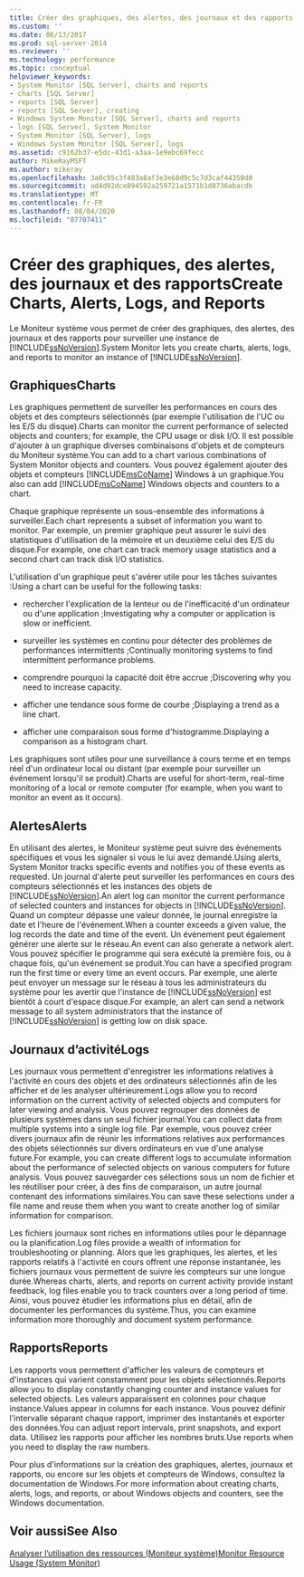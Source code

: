 ```yaml
---
title: Créer des graphiques, des alertes, des journaux et des rapports | Microsoft Docs
ms.custom: ''
ms.date: 06/13/2017
ms.prod: sql-server-2014
ms.reviewer: ''
ms.technology: performance
ms.topic: conceptual
helpviewer_keywords:
- System Monitor [SQL Server], charts and reports
- charts [SQL Server]
- reports [SQL Server]
- reports [SQL Server], creating
- Windows System Monitor [SQL Server], charts and reports
- logs [SQL Server], System Monitor
- System Monitor [SQL Server], logs
- Windows System Monitor [SQL Server], logs
ms.assetid: c9162b37-e5dc-43d1-a3aa-1e9ebc69fecc
author: MikeRayMSFT
ms.author: mikeray
ms.openlocfilehash: 3a0c95c3f483a8af3e3e68d9c5c7d3caf44350d0
ms.sourcegitcommit: ad4d92dce894592a259721a1571b1d8736abacdb
ms.translationtype: MT
ms.contentlocale: fr-FR
ms.lasthandoff: 08/04/2020
ms.locfileid: "87707411"
---
```

# <a name="create-charts-alerts-logs-and-reports"></a><span data-ttu-id="c5266-102">Créer des graphiques, des alertes, des journaux et des rapports</span><span class="sxs-lookup"><span data-stu-id="c5266-102">Create Charts, Alerts, Logs, and Reports</span></span>
  <span data-ttu-id="c5266-103">Le Moniteur système vous permet de créer des graphiques, des alertes, des journaux et des rapports pour surveiller une instance de [!INCLUDE[ssNoVersion](../../includes/ssnoversion-md.md)].</span><span class="sxs-lookup"><span data-stu-id="c5266-103">System Monitor lets you create charts, alerts, logs, and reports to monitor an instance of [!INCLUDE[ssNoVersion](../../includes/ssnoversion-md.md)].</span></span>  
  
## <a name="charts"></a><span data-ttu-id="c5266-104">Graphiques</span><span class="sxs-lookup"><span data-stu-id="c5266-104">Charts</span></span>  
 <span data-ttu-id="c5266-105">Les graphiques permettent de surveiller les performances en cours des objets et des compteurs sélectionnés (par exemple l'utilisation de l'UC ou les E/S du disque).</span><span class="sxs-lookup"><span data-stu-id="c5266-105">Charts can monitor the current performance of selected objects and counters; for example, the CPU usage or disk I/O.</span></span> <span data-ttu-id="c5266-106">Il est possible d'ajouter à un graphique diverses combinaisons d'objets et de compteurs du Moniteur système.</span><span class="sxs-lookup"><span data-stu-id="c5266-106">You can add to a chart various combinations of System Monitor objects and counters.</span></span> <span data-ttu-id="c5266-107">Vous pouvez également ajouter des objets et compteurs [!INCLUDE[msCoName](../../includes/msconame-md.md)] Windows à un graphique.</span><span class="sxs-lookup"><span data-stu-id="c5266-107">You also can add [!INCLUDE[msCoName](../../includes/msconame-md.md)] Windows objects and counters to a chart.</span></span>  
  
 <span data-ttu-id="c5266-108">Chaque graphique représente un sous-ensemble des informations à surveiller.</span><span class="sxs-lookup"><span data-stu-id="c5266-108">Each chart represents a subset of information you want to monitor.</span></span> <span data-ttu-id="c5266-109">Par exemple, un premier graphique peut assurer le suivi des statistiques d'utilisation de la mémoire et un deuxième celui des E/S du disque.</span><span class="sxs-lookup"><span data-stu-id="c5266-109">For example, one chart can track memory usage statistics and a second chart can track disk I/O statistics.</span></span>  
  
 <span data-ttu-id="c5266-110">L'utilisation d'un graphique peut s'avérer utile pour les tâches suivantes :</span><span class="sxs-lookup"><span data-stu-id="c5266-110">Using a chart can be useful for the following tasks:</span></span>  
  
-   <span data-ttu-id="c5266-111">rechercher l'explication de la lenteur ou de l'inefficacité d'un ordinateur ou d'une application ;</span><span class="sxs-lookup"><span data-stu-id="c5266-111">Investigating why a computer or application is slow or inefficient.</span></span>  
  
-   <span data-ttu-id="c5266-112">surveiller les systèmes en continu pour détecter des problèmes de performances intermittents ;</span><span class="sxs-lookup"><span data-stu-id="c5266-112">Continually monitoring systems to find intermittent performance problems.</span></span>  
  
-   <span data-ttu-id="c5266-113">comprendre pourquoi la capacité doit être accrue ;</span><span class="sxs-lookup"><span data-stu-id="c5266-113">Discovering why you need to increase capacity.</span></span>  
  
-   <span data-ttu-id="c5266-114">afficher une tendance sous forme de courbe ;</span><span class="sxs-lookup"><span data-stu-id="c5266-114">Displaying a trend as a line chart.</span></span>  
  
-   <span data-ttu-id="c5266-115">afficher une comparaison sous forme d'histogramme.</span><span class="sxs-lookup"><span data-stu-id="c5266-115">Displaying a comparison as a histogram chart.</span></span>  
  
 <span data-ttu-id="c5266-116">Les graphiques sont utiles pour une surveillance à cours terme et en temps réel d'un ordinateur local ou distant (par exemple pour surveiller un événement lorsqu'il se produit).</span><span class="sxs-lookup"><span data-stu-id="c5266-116">Charts are useful for short-term, real-time monitoring of a local or remote computer (for example, when you want to monitor an event as it occurs).</span></span>  
  
## <a name="alerts"></a><span data-ttu-id="c5266-117">Alertes</span><span class="sxs-lookup"><span data-stu-id="c5266-117">Alerts</span></span>  
 <span data-ttu-id="c5266-118">En utilisant des alertes, le Moniteur système peut suivre des événements spécifiques et vous les signaler si vous le lui avez demandé.</span><span class="sxs-lookup"><span data-stu-id="c5266-118">Using alerts, System Monitor tracks specific events and notifies you of these events as requested.</span></span> <span data-ttu-id="c5266-119">Un journal d'alerte peut surveiller les performances en cours des compteurs sélectionnés et les instances des objets de [!INCLUDE[ssNoVersion](../../includes/ssnoversion-md.md)].</span><span class="sxs-lookup"><span data-stu-id="c5266-119">An alert log can monitor the current performance of selected counters and instances for objects in [!INCLUDE[ssNoVersion](../../includes/ssnoversion-md.md)].</span></span> <span data-ttu-id="c5266-120">Quand un compteur dépasse une valeur donnée, le journal enregistre la date et l'heure de l'événement.</span><span class="sxs-lookup"><span data-stu-id="c5266-120">When a counter exceeds a given value, the log records the date and time of the event.</span></span> <span data-ttu-id="c5266-121">Un événement peut également générer une alerte sur le réseau.</span><span class="sxs-lookup"><span data-stu-id="c5266-121">An event can also generate a network alert.</span></span> <span data-ttu-id="c5266-122">Vous pouvez spécifier le programme qui sera exécuté la première fois, ou à chaque fois, qu'un événement se produit.</span><span class="sxs-lookup"><span data-stu-id="c5266-122">You can have a specified program run the first time or every time an event occurs.</span></span> <span data-ttu-id="c5266-123">Par exemple, une alerte peut envoyer un message sur le réseau à tous les administrateurs du système pour les avertir que l'instance de [!INCLUDE[ssNoVersion](../../includes/ssnoversion-md.md)] est bientôt à court d'espace disque.</span><span class="sxs-lookup"><span data-stu-id="c5266-123">For example, an alert can send a network message to all system administrators that the instance of [!INCLUDE[ssNoVersion](../../includes/ssnoversion-md.md)] is getting low on disk space.</span></span>  
  
## <a name="logs"></a><span data-ttu-id="c5266-124">Journaux d’activité</span><span class="sxs-lookup"><span data-stu-id="c5266-124">Logs</span></span>  
 <span data-ttu-id="c5266-125">Les journaux vous permettent d'enregistrer les informations relatives à l'activité en cours des objets et des ordinateurs sélectionnés afin de les afficher et de les analyser ultérieurement.</span><span class="sxs-lookup"><span data-stu-id="c5266-125">Logs allow you to record information on the current activity of selected objects and computers for later viewing and analysis.</span></span> <span data-ttu-id="c5266-126">Vous pouvez regrouper des données de plusieurs systèmes dans un seul fichier journal.</span><span class="sxs-lookup"><span data-stu-id="c5266-126">You can collect data from multiple systems into a single log file.</span></span> <span data-ttu-id="c5266-127">Par exemple, vous pouvez créer divers journaux afin de réunir les informations relatives aux performances des objets sélectionnés sur divers ordinateurs en vue d'une analyse future.</span><span class="sxs-lookup"><span data-stu-id="c5266-127">For example, you can create different logs to accumulate information about the performance of selected objects on various computers for future analysis.</span></span> <span data-ttu-id="c5266-128">Vous pouvez sauvegarder ces sélections sous un nom de fichier et les réutiliser pour créer, à des fins de comparaison, un autre journal contenant des informations similaires.</span><span class="sxs-lookup"><span data-stu-id="c5266-128">You can save these selections under a file name and reuse them when you want to create another log of similar information for comparison.</span></span>  
  
 <span data-ttu-id="c5266-129">Les fichiers journaux sont riches en informations utiles pour le dépannage ou la planification.</span><span class="sxs-lookup"><span data-stu-id="c5266-129">Log files provide a wealth of information for troubleshooting or planning.</span></span> <span data-ttu-id="c5266-130">Alors que les graphiques, les alertes, et les rapports relatifs à l'activité en cours offrent une réponse instantanée, les fichiers journaux vous permettent de suivre les compteurs sur une longue durée.</span><span class="sxs-lookup"><span data-stu-id="c5266-130">Whereas charts, alerts, and reports on current activity provide instant feedback, log files enable you to track counters over a long period of time.</span></span> <span data-ttu-id="c5266-131">Ainsi, vous pouvez étudier les informations plus en détail, afin de documenter les performances du système.</span><span class="sxs-lookup"><span data-stu-id="c5266-131">Thus, you can examine information more thoroughly and document system performance.</span></span>  
  
## <a name="reports"></a><span data-ttu-id="c5266-132">Rapports</span><span class="sxs-lookup"><span data-stu-id="c5266-132">Reports</span></span>  
 <span data-ttu-id="c5266-133">Les rapports vous permettent d'afficher les valeurs de compteurs et d'instances qui varient constamment pour les objets sélectionnés.</span><span class="sxs-lookup"><span data-stu-id="c5266-133">Reports allow you to display constantly changing counter and instance values for selected objects.</span></span> <span data-ttu-id="c5266-134">Les valeurs apparaissent en colonnes pour chaque instance.</span><span class="sxs-lookup"><span data-stu-id="c5266-134">Values appear in columns for each instance.</span></span> <span data-ttu-id="c5266-135">Vous pouvez définir l'intervalle séparant chaque rapport, imprimer des instantanés et exporter des données.</span><span class="sxs-lookup"><span data-stu-id="c5266-135">You can adjust report intervals, print snapshots, and export data.</span></span> <span data-ttu-id="c5266-136">Utilisez les rapports pour afficher les nombres bruts.</span><span class="sxs-lookup"><span data-stu-id="c5266-136">Use reports when you need to display the raw numbers.</span></span>  
  
 <span data-ttu-id="c5266-137">Pour plus d'informations sur la création des graphiques, alertes, journaux et rapports, ou encore sur les objets et compteurs de Windows, consultez la documentation de Windows.</span><span class="sxs-lookup"><span data-stu-id="c5266-137">For more information about creating charts, alerts, logs, and reports, or about Windows objects and counters, see the Windows documentation.</span></span>  
  
## <a name="see-also"></a><span data-ttu-id="c5266-138">Voir aussi</span><span class="sxs-lookup"><span data-stu-id="c5266-138">See Also</span></span>  
 [<span data-ttu-id="c5266-139">Analyser l’utilisation des ressources &#40;Moniteur système&#41;</span><span class="sxs-lookup"><span data-stu-id="c5266-139">Monitor Resource Usage &#40;System Monitor&#41;</span></span>](monitor-resource-usage-system-monitor.md)  
  
  
